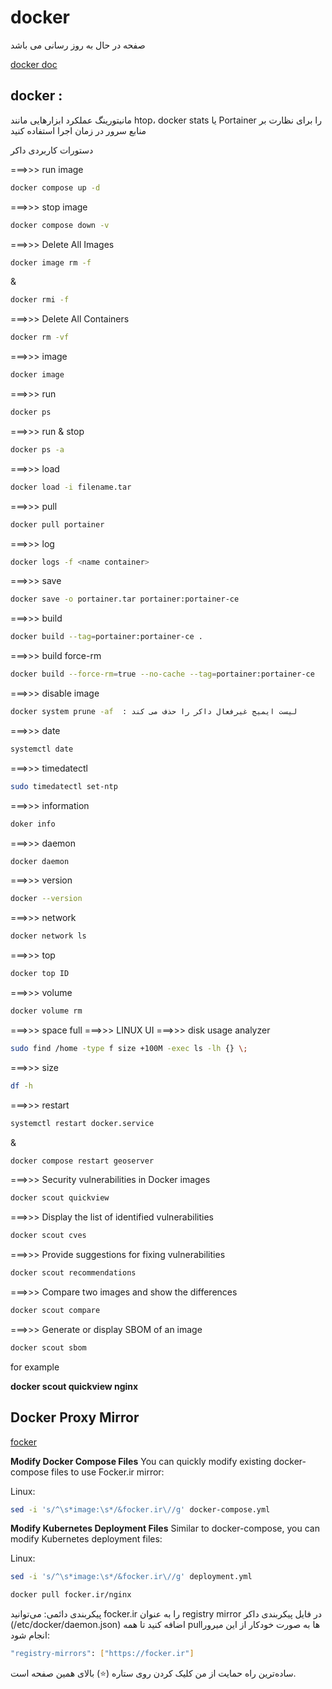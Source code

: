 # docker

صفحه در حال به روز رسانی می باشد

[ docker doc ](https://docs.docker.com/engine/install/)


## docker :

مانیتورینگ عملکرد
ابزارهایی مانند htop، docker stats یا Portainer را برای نظارت بر منابع سرور در زمان اجرا استفاده کنید

دستورات کاربردی داکر


===>>> run image 
```bash
docker compose up -d
```

===>>> stop image 
```bash
docker compose down -v
```

===>>>  Delete All Images  
```bash
docker image rm -f
```
&
```bash
docker rmi -f 
```

===>>> Delete All Containers 
```bash
docker rm -vf
```

===>>> image 
```bash
docker image
```

===>>> run
```bash
docker ps
```

===>>> run & stop
```bash
docker ps -a
```

===>>> load
```bash
docker load -i filename.tar
```

===>>> pull
```bash
docker pull portainer
```

===>>> log
```bash
docker logs -f <name container>
```

===>>> save
```bash
docker save -o portainer.tar portainer:portainer-ce
```

===>>> build
```bash
docker build --tag=portainer:portainer-ce . 
```

===>>> build force-rm
```bash
docker build --force-rm=true --no-cache --tag=portainer:portainer-ce
```

===>>> disable image
```bash
docker system prune -af  : لیست ایمیج غیرفعال داکر را حذف می کند
```

===>>> date
```bash
systemctl date
```

===>>> timedatectl
```bash
sudo timedatectl set-ntp
```

===>>> information
```bash
doker info
```

===>>> daemon
```bash
docker daemon
```

===>>> version
```bash
docker --version
```

===>>> network
```bash
docker network ls
```

===>>> top
```bash
docker top ID
```

===>>> volume
```bash
docker volume rm
```

===>>> space full  ===>>> LINUX UI ===>>> disk usage analyzer
```bash
sudo find /home -type f size +100M -exec ls -lh {} \;
```

===>>> size
```bash
df -h
```

===>>> restart
```bash
systemctl restart docker.service
```
&
```bash
docker compose restart geoserver
```

===>>> Security vulnerabilities in Docker images
```bash
docker scout quickview
```

===>>> Display the list of identified vulnerabilities
```bash
docker scout cves
```

===>>> Provide suggestions for fixing vulnerabilities
```bash
docker scout recommendations
```

===>>> Compare two images and show the differences
```bash
docker scout compare
```

===>>> Generate or display SBOM of an image
```bash
docker scout sbom
```

for example

**docker scout quickview nginx**


## Docker Proxy Mirror

[ focker ](https://focker.ir/)


**Modify Docker Compose Files**
You can quickly modify existing docker-compose files to use Focker.ir mirror:

Linux:
```bash
sed -i 's/^\s*image:\s*/&focker.ir\//g' docker-compose.yml
```

**Modify Kubernetes Deployment Files**
Similar to docker-compose, you can modify Kubernetes deployment files:

Linux:
```bash
sed -i 's/^\s*image:\s*/&focker.ir\//g' deployment.yml
```

```bash
docker pull focker.ir/nginx
```

پیکربندی دائمی: می‌توانید focker.ir را به عنوان registry mirror در فایل پیکربندی داکر (/etc/docker/daemon.json) اضافه کنید تا همه pullها به صورت خودکار از این میرور انجام شود:

```bash
"registry-mirrors": ["https://focker.ir"]
```

ساده‌ترین راه حمایت از من کلیک کردن روی ستاره (⭐) بالای همین صفحه است.
